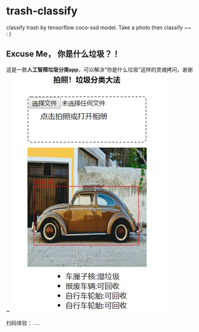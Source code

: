 # trash-classify
classify trash by tensorflow coco-ssd model. Take a photo then classify ~~ : )

## Excuse Me， 你是什么垃圾？！
这是一款**人工智障垃圾分类app**，可以解决"你是什么垃圾"这样的灵魂拷问，谢谢~
![垃圾截图](https://github.com/alex2wong/trash-classify/blob/master/data/ss.jpg?raw=true)

扫码体验：
.... 
